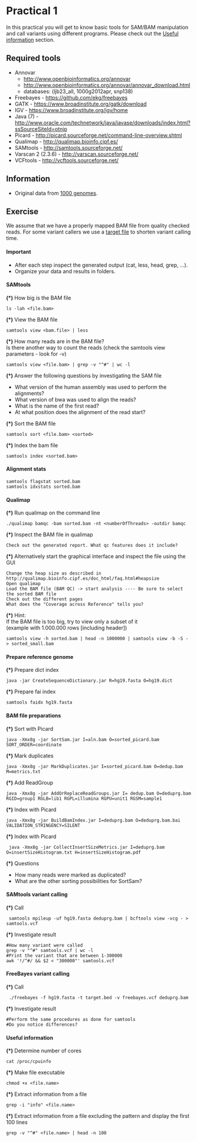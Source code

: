 # Practical 1

In this practical you will get to know basic tools for SAM/BAM manipulation and call variants using different programs. Please check out the [Useful information](#useful-information) section.

## Required tools

* Annovar
  * http://www.openbioinformatics.org/annovar
  * http://www.openbioinformatics.org/annovar/annovar_download.html
  * databases: (ljb23_all, 1000g2012apr, snp138)
* Freebayes - https://github.com/ekg/freebayes
* GATK - https://www.broadinstitute.org/gatk/download
* IGV - https://www.broadinstitute.org/igv/home
* Java (7) - http://www.oracle.com/technetwork/java/javase/downloads/index.html?ssSourceSiteId=otnjp
* Picard - http://picard.sourceforge.net/command-line-overview.shtml
* Qualimap - http://qualimap.bioinfo.cipf.es/
* SAMtools - http://samtools.sourceforge.net/‎
* Varscan 2 (2.3.6) - http://varscan.sourceforge.net/
* VCFtools - http://vcftools.sourceforge.net/



## Information

* Original data from [1000 genomes](ftp://ftp.1000genomes.ebi.ac.uk/vol1/ftp/data/NA10847/exome_alignment/).



## Exercise

We assume that we have a properly mapped BAM file from quality checked reads.
For some variant callers we use a [target file](target.bed) to shorten variant calling time.

#### Important

* After each step inspect the generated output (cat, less, head, grep, ...).
* Organize your data and results in folders.


#### SAMtools


__(*)__ How big is the BAM file

    ls -lah <file.bam>

__(*)__ View the BAM file

    samtools view <bam.file> | less
    
__(*)__ How many reads are in the BAM file?<br/>
Is there another way to count the reads (check the samtools view parameters - look for -v)
   
    samtools view <file.bam> | grep -v "^#" | wc -l
    
__(*)__ Answer the following questions by investigating the SAM file
* What version of the human assembly was used to perform the alignments?
* What version of bwa was used to align the reads?
* What is the name of the first read?
* At what position does the alignment of the read start?

    
__(*)__ Sort the BAM file

    samtools sort <file.bam> <sorted>
    
__(*)__ Index the bam file
    
    samtools index <sorted.bam>


#### Alignment stats
    samtools flagstat sorted.bam
    samtools idxstats sorted.bam



#### Qualimap
__(*)__ Run qualimap on the command line
    
    ./qualimap bamqc -bam sorted.bam -nt <numberOfThreads> -outdir bamqc


__(*)__ Inspect the BAM file in qualimap

    Check out the generated report. What qc features does it include?

    
__(*)__ Alternatively start the graphical interface and inspect the file using the GUI
    
    Change the heap size as described in http://qualimap.bioinfo.cipf.es/doc_html/faq.html#heapsize
    Open qualimap
    Load the BAM file (BAM QC) -> start analysis ---- Be sure to select the sorted BAM file
    Check out the different pages
    What does the "Coverage across Reference" tells you?
    
__(*)__ Hint:<br/>
If the BAM file is too big, try to view only a subset of it<br/>
(example with 1.000.000 rows [including header])

    samtools view -h sorted.bam | head -n 1000000 | samtools view -b -S - > sorted_small.bam
    
    
    
#### Prepare reference genome
__(*)__ Prepare dict index
    
    java -jar CreateSequenceDictionary.jar R=hg19.fasta O=hg19.dict

__(*)__ Prepare fai index
    
    samtools faidx hg19.fasta 


#### BAM file preparations
__(*)__ Sort with Picard
    
    java -Xmx8g -jar SortSam.jar I=aln.bam O=sorted_picard.bam SORT_ORDER=coordinate


__(*)__ Mark duplicates
     
    java -Xmx8g -jar MarkDuplicates.jar I=sorted_picard.bam O=dedup.bam M=metrics.txt


__(*)__ Add ReadGroup
    
    java -Xmx8g -jar AddOrReplaceReadGroups.jar I= dedup.bam O=deduprg.bam RGID=group1 RGLB=lib1 RGPL=illumina RGPU=unit1 RGSM=sample1


__(*)__ Index with Picard
    
    java -Xmx8g -jar BuildBamIndex.jar I=deduprg.bam O=deduprg.bam.bai VALIDATION_STRINGENCY=SILENT

__(*)__ Index with Picard
    
     java -Xmx8g -jar CollectInsertSizeMetrics.jar I=deduprg.bam O=insertSizeHistogram.txt H=insertSizeHistogram.pdf


__(*)__ Questions
* How many reads were marked as duplicated?
* What are the other sorting possibilities for SortSam?


#### SAMtools variant calling

__(*)__ Call

     samtools mpileup -uf hg19.fasta deduprg.bam | bcftools view -vcg - > samtools.vcf

__(*)__ Investigate result

    #How many variant were called
    grep -v "^#" samtools.vcf | wc -l
    #Print the variant that are between 1-300000 
    awk '!/^#/ && $2 < "300000"' samtools.vcf

#### FreeBayes variant calling

__(*)__ Call

     ./freebayes -f hg19.fasta -t target.bed -v freebayes.vcf deduprg.bam

__(*)__ Investigate result
  
    #Perform the same procedures as done for samtools
    #Do you notice differences?





#### Useful information

__(*)__ Determine number of cores

    cat /proc/cpuinfo  

__(*)__ Make file executable

    chmod +x <file.name>
    
__(*)__ Extract information from a file

    grep -i "info" <file.name>
    
__(*)__ Extract information from a file excluding the pattern and display the first 100 lines

    grep -v "^#" <file.name> | head -n 100


